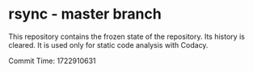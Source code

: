 # rsync - master branch

This repository contains the frozen state of the repository.
Its history is cleared. It is used only for static code
analysis with Codacy.

Commit Time: 1722910631